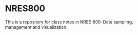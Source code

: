 # NRES800
This is a repository for class notes in NRES 800: Data sampling, management and visualization
